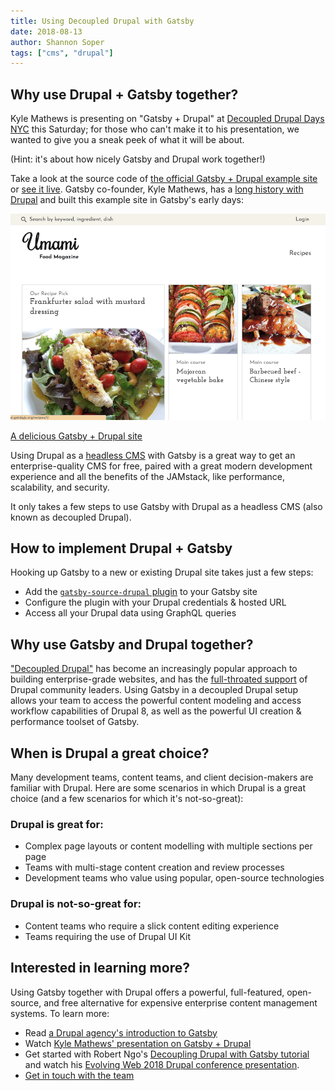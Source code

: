 ```yaml
---
title: Using Decoupled Drupal with Gatsby
date: 2018-08-13
author: Shannon Soper
tags: ["cms", "drupal"]
---
```


## Why use Drupal + Gatsby together?

Kyle Mathews is presenting on "Gatsby + Drupal" at [Decoupled Drupal Days NYC](https://2018.decoupleddays.com/session/decoupled-drupal-gatsby) this Saturday; for those who can't make it to his presentation, we wanted to give you a sneak peek of what it will be about.

(Hint: it's about how nicely Gatsby and Drupal work together!)

Take a look at the source code of [the official Gatsby + Drupal example site](https://github.com/gatsbyjs/gatsby/tree/master/examples/using-drupal) or [see it live](https://using-drupal.gatsbyjs.org/). Gatsby co-founder, Kyle Mathews, has a [long history with Drupal](/blog/2018-05-24-launching-new-gatsby-company/#drupal-and-the-lamp-stack) and built this example site in Gatsby's early days:

![Screenshot of decoupled Drupal site build with Gatsby](umami-site.png)

[A delicious Gatsby + Drupal site](https://using-drupal.gatsbyjs.org/)

Using Drupal as a [headless CMS](/docs/headless-cms/) with Gatsby is a great way to get an enterprise-quality CMS for free, paired with a great modern development experience and all the benefits of the JAMstack, like performance, scalability, and security.

It only takes a few steps to use Gatsby with Drupal as a headless CMS (also known as decoupled Drupal).

## How to implement Drupal + Gatsby

Hooking up Gatsby to a new or existing Drupal site takes just a few steps:

-   Add the [`gatsby-source-drupal` plugin](/packages/gatsby-source-drupal/) to your Gatsby site
-   Configure the plugin with your Drupal credentials & hosted URL
-   Access all your Drupal data using GraphQL queries

## Why use Gatsby and Drupal together?

["Decoupled Drupal"](https://www.acquia.com/drupal/decoupled-drupal) has become an increasingly popular approach to building enterprise-grade websites, and has the [full-throated support](https://dri.es/how-to-decouple-drupal-in-2018) of Drupal community leaders.
Using Gatsby in a decoupled Drupal setup allows your team to access the powerful content modeling and access workflow capabilities of Drupal 8, as well as the powerful UI creation & performance toolset of Gatsby.

## When is Drupal a great choice?

Many development teams, content teams, and client decision-makers are familiar with Drupal. Here are some scenarios in which Drupal is a great choice (and a few scenarios for which it's not-so-great):

### Drupal is great for:

-   Complex page layouts or content modelling with multiple sections per page
-   Teams with multi-stage content creation and review processes
-   Development teams who value using popular, open-source technologies

### Drupal is not-so-great for:

-   Content teams who require a slick content editing experience
-   Teams requiring the use of Drupal UI Kit

## Interested in learning more?

Using Gatsby together with Drupal offers a powerful, full-featured, open-source, and free alternative for expensive enterprise content management systems. To learn more:

-   Read [a Drupal agency's introduction to Gatsby](https://www.mediacurrent.com/what-is-gatsby.js/)
-   Watch [Kyle Mathews' presentation on Gatsby + Drupal](https://2017.badcamp.net/session/coding-development/beginner/headless-drupal-building-blazing-fast-websites-reactgatsbyjs)
-   Get started with Robert Ngo's [Decoupling Drupal with Gatsby tutorial](https://evolvingweb.ca/blog/decoupling-drupal-gatsby) and watch his [Evolving Web 2018 Drupal conference presentation](https://www.youtube.com/watch?v=s5kUJRGDz6I).
-   [Get in touch with the team](https://www.gatsbyjs.com/contact-us)
